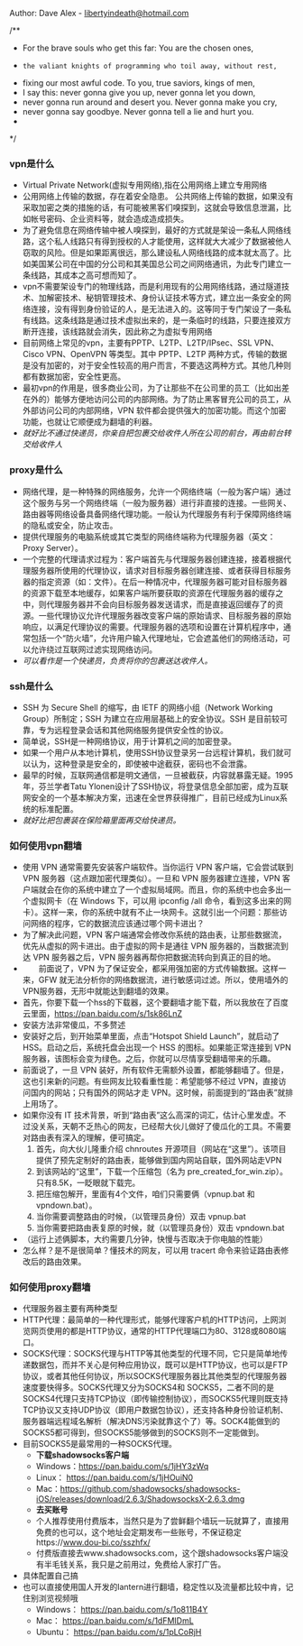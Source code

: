 Author: Dave Alex - libertyindeath@hotmail.com

/**
* For the brave souls who get this far: You are the chosen ones,
*     the valiant knights of programming who toil away, without rest,
* fixing our most awful code. To you, true saviors, kings of men,
* I say this: never gonna give you up, never gonna let you down,
* never gonna run around and desert you. Never gonna make you cry,
* never gonna say goodbye. Never gonna tell a lie and hurt you.
*
*/
 
### vpn是什么
 - Virtual Private Network(虚拟专用网络),指在公用网络上建立专用网络
 - 公用网络上传输的数据，存在着安全隐患。 公共网络上传输的数据，如果没有采取加密之类的措施的话，有可能被黑客们嗅探到，这就会导致信息泄漏，比如帐号密码、企业资料等，就会造成造成损失。
 - 为了避免信息在网络传输中被人嗅探到，最好的方式就是架设一条私人网络线路，这个私人线路只有得到授权的人才能使用，这样就大大减少了数据被他人窃取的风险。但是如果距离很远，那么建设私人网络线路的成本就太高了。比如美国某公司在中国的分公司和其美国总公司之间网络通讯，为此专门建立一条线路，其成本之高可想而知了。
 - vpn不需要架设专门的物理线路，而是利用现有的公用网络线路，通过隧道技术、加解密技术、秘钥管理技术、身份认证技术等方式，建立出一条安全的网络连接，没有得到身份验证的人，是无法进入的。这等同于专门架设了一条私有线路。这条线路是通过技术虚拟出来的，是一条临时的线路，只要连接双方断开连接，该线路就会消失，因此称之为虚拟专用网络
 - 目前网络上常见的vpn，主要有PPTP、L2TP、L2TP/IPsec、SSL VPN、Cisco VPN、OpenVPN 等类型。其中 PPTP、L2TP 两种方式，传输的数据是没有加密的，对于安全性较高的用户而言，不要选这两种方式。其他几种则都有数据加密，安全性更高。
 - 最初vpn的作用是，很多商业公司，为了让那些不在公司里的员工（比如出差在外的）能够方便地访问公司的内部网络。为了防止黑客冒充公司的员工，从外部访问公司的内部网络，VPN 软件都会提供强大的加密功能。而这个加密功能，也就让它顺便成为翻墙的利器。
 -  *就好比不通过快递员，你亲自把包裹交给收件人所在公司的前台，再由前台转交给收件人*

### **proxy是什么**
 - 网络代理，是一种特殊的网络服务，允许一个网络终端（一般为客户端）通过这个服务与另一个网络终端（一般为服务器）进行非直接的连接。一些网关、路由器等网络设备具备网络代理功能。一般认为代理服务有利于保障网络终端的隐私或安全，防止攻击。
 - 提供代理服务的电脑系统或其它类型的网络终端称为代理服务器（英文：Proxy Server）。
 - 一个完整的代理请求过程为：客户端首先与代理服务器创建连接，接着根据代理服务器所使用的代理协议，请求对目标服务器创建连接、或者获得目标服务器的指定资源（如：文件）。在后一种情况中，代理服务器可能对目标服务器的资源下载至本地缓存，如果客户端所要获取的资源在代理服务器的缓存之中，则代理服务器并不会向目标服务器发送请求，而是直接返回缓存了的资源。一些代理协议允许代理服务器改变客户端的原始请求、目标服务器的原始响应，以满足代理协议的需要。代理服务器的选项和设置在计算机程序中，通常包括一个“防火墙”，允许用户输入代理地址，它会遮盖他们的网络活动，可以允许绕过互联网过滤实现网络访问。
 - *可以看作是一个快递员，负责将你的包裹送达收件人。*

### ssh是什么
 - SSH 为 Secure Shell 的缩写，由 IETF 的网络小组（Network Working Group）所制定；SSH 为建立在应用层基础上的安全协议。SSH 是目前较可靠，专为远程登录会话和其他网络服务提供安全性的协议。
 - 简单说，SSH是一种网络协议，用于计算机之间的加密登录。
 - 如果一个用户从本地计算机，使用SSH协议登录另一台远程计算机，我们就可以认为，这种登录是安全的，即使被中途截获，密码也不会泄露。
- 最早的时候，互联网通信都是明文通信，一旦被截获，内容就暴露无疑。1995年，芬兰学者Tatu Ylonen设计了SSH协议，将登录信息全部加密，成为互联网安全的一个基本解决方案，迅速在全世界获得推广，目前已经成为Linux系统的标准配置。
 - *就好比把包裹装在保险箱里面再交给快递员。*

### 如何使用vpn翻墙
 - 使用 VPN 通常需要先安装客户端软件。当你运行 VPN 客户端，它会尝试联到 VPN 服务器（这点跟加密代理类似）。一旦和 VPN 服务器建立连接，VPN 客户端就会在你的系统中建立了一个虚拟局域网。而且，你的系统中也会多出一个虚拟网卡（在 Windows 下，可以用 ipconfig /all 命令，看到这多出来的网卡）。这样一来，你的系统中就有不止一块网卡。这就引出一个问题：那些访问网络的程序，它的数据流应该通过哪个网卡进出？
 - 为了解决此问题，VPN 客户端通常会修改你系统的路由表，让那些数据流，优先从虚拟的网卡进出。由于虚拟的网卡是通往 VPN 服务器的，当数据流到达 VPN 服务器之后，VPN 服务器再帮你把数据流转向到真正的目的地。
 - 　　前面说了，VPN 为了保证安全，都采用强加密的方式传输数据。这样一来，GFW 就无法分析你的网络数据流，进行敏感词过滤。所以，使用墙外的VPN服务器，无形中就能达到翻墙的效果。
 - 首先，你要下载一个hss的下载器，这个要翻墙才能下载，所以我放在了百度云里面，https://pan.baidu.com/s/1sk86LnZ  
 - 安装方法非常傻瓜，不多赘述
 - 安装好之后，到开始菜单里面，点击“Hotspot Shield Launch”，就启动了 HSS。启动之后，系统托盘会出现一个 HSS 的图标。如果能正常连接到 VPN 服务器，该图标会变为绿色。之后，你就可以尽情享受翻墙带来的乐趣。
 - 前面说了，一旦 VPN 装好，所有软件无需额外设置，都能够翻墙了。但是，这也引来新的问题。有些网友比较看重性能：希望能够不经过 VPN，直接访问国内的网站；只有国外的网站才走 VPN。这时候，前面提到的“路由表”就排上用场了。
 - 如果你没有 IT 技术背景，听到“路由表”这么高深的词汇，估计心里发虚。不过没关系，天朝不乏热心的网友，已经帮大伙儿做好了傻瓜化的工具。不需要对路由表有深入的理解，便可搞定。
    1. 首先，向大伙儿隆重介绍 chnroutes 开源项目（网站在“这里”）。该项目提供了预先定制好的路由表，能够做到国内网站自联，国外网站走VPN
    2. 到该网站的“这里”，下载一个压缩包（名为 pre_created_for_win.zip）。只有8.5K，一眨眼就下载完。
    3. 把压缩包解开，里面有4个文件，咱们只需要俩（vpnup.bat 和 vpndown.bat）。
    4. 当你需要调整路由的时候，（以管理员身份）双击 vpnup.bat 
    5. 当你需要把路由表复原的时候，就（以管理员身份）双击 vpndown.bat
 - （运行上述俩脚本，大约需要几分钟，快慢与否取决于你电脑的性能）
 - 怎么样？是不是很简单？懂技术的网友，可以用 tracert 命令来验证路由表修改后的路由效果。

### 如何使用proxy翻墙

- 代理服务器主要有两种类型
- HTTP代理：最简单的一种代理形式，能够代理客户机的HTTP访问，上网浏览网页使用的都是HTTP协议，通常的HTTP代理端口为80、3128或8080端口。
- SOCKS代理：SOCKS代理与HTTP等其他类型的代理不同，它只是简单地传递数据包，而并不关心是何种应用协议，既可以是HTTP协议，也可以是FTP协议，或者其他任何协议，所以SOCKS代理服务器比其他类型的代理服务器速度要快得多。SOCKS代理又分为SOCKS4和 SOCKS5，二者不同的是SOCKS4代理只支持TCP协议（即传输控制协议），而SOCKS5代理则既支持TCP协议又支持UDP协议（即用户数据包协议），还支持各种身份验证机制、服务器端远程域名解析（解决DNS污染就靠这个了）等。SOCK4能做到的SOCKS5都可得到，但SOCKS5能够做到的SOCKS则不一定能做到。
- 目前SOCKS5是最常用的一种SOCKS代理。
    - **下载shadowsocks客户端**
    - Windows：https://pan.baidu.com/s/1jHY3zWq
    - Linux：   https://pan.baidu.com/s/1jHOuiN0
    - Mac：https://github.com/shadowsocks/shadowsocks-iOS/releases/download/2.6.3/ShadowsocksX-2.6.3.dmg
    - **去买账号**
    - 个人推荐使用付费版本，当然只是为了尝鲜翻个墙玩一玩就算了，直接用免费的也可以，这个地址会定期发布一些账号，不保证稳定https://www.dou-bi.co/sszhfx/
    - 付费版直接去www.shadowsocks.com，这个跟shadowsocks客户端没有半毛钱关系，我只是之前用过，免费给人家打广告。
- 具体配置自己搞
- 也可以直接使用国人开发的lantern进行翻墙，稳定性以及流量都比较中肯，记住别浏览视频哦
    - Windows： https://pan.baidu.com/s/1o811B4Y
    - Mac：     https://pan.baidu.com/s/1dFMIDmL
    - Ubuntu：  https://pan.baidu.com/s/1pLCoRjH

